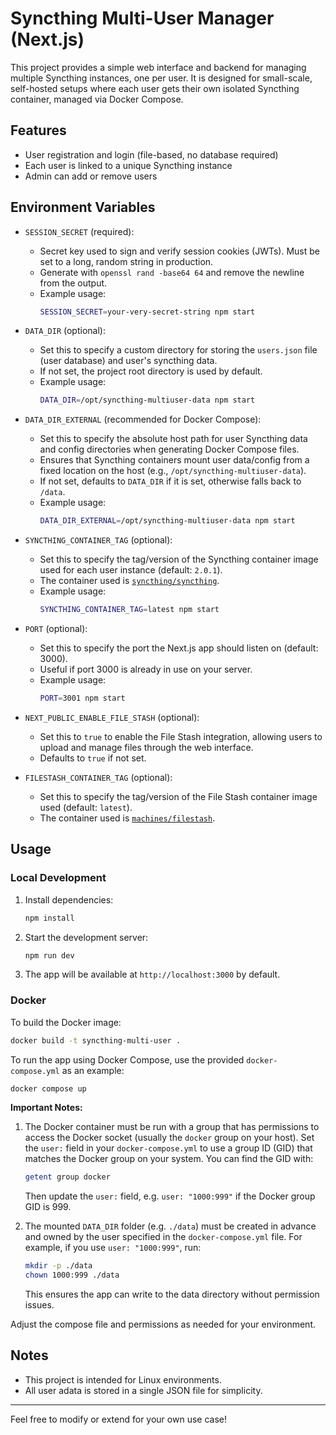 # Syncthing Multi-User Manager (Next.js)

This project provides a simple web interface and backend for managing multiple Syncthing instances, one per user. It is designed for small-scale, self-hosted setups where each user gets their own isolated Syncthing container, managed via Docker Compose.

## Features
- User registration and login (file-based, no database required)
- Each user is linked to a unique Syncthing instance
- Admin can add or remove users

## Environment Variables
- `SESSION_SECRET` (required):
  - Secret key used to sign and verify session cookies (JWTs). Must be set to a long, random string in production.
  - Generate with `openssl rand -base64 64` and remove the newline from the output.
  - Example usage:
    ```sh
    SESSION_SECRET=your-very-secret-string npm start
    ```

- `DATA_DIR` (optional):
  - Set this to specify a custom directory for storing the `users.json` file (user database) and user's syncthing data.
  - If not set, the project root directory is used by default.
  - Example usage:
    ```sh
    DATA_DIR=/opt/syncthing-multiuser-data npm start
    ```

- `DATA_DIR_EXTERNAL` (recommended for Docker Compose):
  - Set this to specify the absolute host path for user Syncthing data and config directories when generating Docker Compose files.
  - Ensures that Syncthing containers mount user data/config from a fixed location on the host (e.g., `/opt/syncthing-multiuser-data`).
  - If not set, defaults to `DATA_DIR` if it is set, otherwise falls back to `/data`.
  - Example usage:
    ```sh
    DATA_DIR_EXTERNAL=/opt/syncthing-multiuser-data npm start
    ```

- `SYNCTHING_CONTAINER_TAG` (optional):
  - Set this to specify the tag/version of the Syncthing container image used for each user instance (default: `2.0.1`).
  - The container used is [`syncthing/syncthing`](https://hub.docker.com/r/syncthing/syncthing).
  - Example usage:
    ```sh
    SYNCTHING_CONTAINER_TAG=latest npm start
    ```

- `PORT` (optional):
  - Set this to specify the port the Next.js app should listen on (default: 3000).
  - Useful if port 3000 is already in use on your server.
  - Example usage:
    ```sh
    PORT=3001 npm start
    ```

- `NEXT_PUBLIC_ENABLE_FILE_STASH` (optional):
  - Set this to `true` to enable the File Stash integration, allowing users to upload and manage files through the web interface.
  - Defaults to `true` if not set.

- `FILESTASH_CONTAINER_TAG` (optional):
  - Set this to specify the tag/version of the File Stash container image used (default: `latest`).
  - The container used is [`machines/filestash`](https://hub.docker.com/r/machines/filestash).

## Usage

### Local Development
1. Install dependencies:
   ```sh
   npm install
   ```
2. Start the development server:
   ```sh
   npm run dev
   ```
3. The app will be available at `http://localhost:3000` by default.

### Docker
To build the Docker image:
```sh
docker build -t syncthing-multi-user .
```

To run the app using Docker Compose, use the provided `docker-compose.yml` as an example:
```sh
docker compose up
```

**Important Notes:**

1. The Docker container must be run with a group that has permissions to access the Docker socket (usually the `docker` group on your host). Set the `user:` field in your `docker-compose.yml` to use a group ID (GID) that matches the Docker group on your system. You can find the GID with:
   ```sh
   getent group docker
   ```
   Then update the `user:` field, e.g. `user: "1000:999"` if the Docker group GID is 999.

2. The mounted `DATA_DIR` folder (e.g. `./data`) must be created in advance and owned by the user specified in the `docker-compose.yml` file. For example, if you use `user: "1000:999"`, run:
   ```sh
   mkdir -p ./data
   chown 1000:999 ./data
   ```
   This ensures the app can write to the data directory without permission issues.

Adjust the compose file and permissions as needed for your environment.

## Notes
- This project is intended for Linux environments.
- All user adata is stored in a single JSON file for simplicity.

---

Feel free to modify or extend for your own use case!
